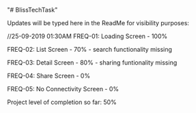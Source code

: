 "# BlissTechTask" 

Updates will be typed here in the ReadMe for visibility purposes: 

//25-09-2019 01:30AM
FREQ-01: Loading Screen - 100%

FREQ-02: List Screen - 70% - search functionality missing

FREQ-03: Detail Screen - 80% - sharing funtionality missing

FREQ-04: Share Screen - 0%

FREQ-05: No Connectivity Screen - 0%

Project level of completion so far: 50%

